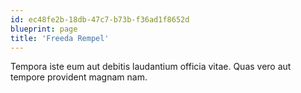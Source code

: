 ```yaml
---
id: ec48fe2b-18db-47c7-b73b-f36ad1f8652d
blueprint: page
title: 'Freeda Rempel'
---
```

Tempora iste eum aut debitis laudantium officia vitae. Quas vero aut tempore provident magnam nam.